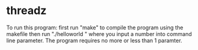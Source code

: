 # threadz
To run this program:
first run "make" to compile the program using the makefile
then run "./helloworld <COMMAND LINE PARAMETER>" where you input a number into command line parameter. The program requires no more or less than 1 paramter.
